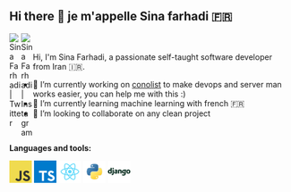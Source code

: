 ## Hi there 👋 je m'appelle Sina farhadi 🇫🇷

<a href="https://twitter.com/_sinafarhadi" target="blank">
  <img align="left" alt="Sina Farhadi | Twitter" width="21px" src="https://cdn.svgporn.com/logos/twitter.svg" />
</a>
<a href="http://instagram.com/_sinafarhadi" target="blank">
  <img align="left" alt="Sina Farhadi | Instagram" width="21px" src="https://image.flaticon.com/icons/svg/733/733558.svg" />
</a>
<br />
<br />
Hi, I'm Sina Farhadi, a passionate self-taught software developer from Iran 🇮🇷.
<br />

- 🔭 I’m currently working on [conolist](https://github.com/E-RROR/conolist) to make devops and server man works easier, you can help me with this :)
- 🌱 I’m currently learning machine learning with french 🇫🇷
- 👯 I’m looking to collaborate on any clean project

<br />

**Languages and tools:**

<code><img height="40" src="https://raw.githubusercontent.com/github/explore/80688e429a7d4ef2fca1e82350fe8e3517d3494d/topics/javascript/javascript.png"></code>
<code><img height="40" src="https://raw.githubusercontent.com/github/explore/80688e429a7d4ef2fca1e82350fe8e3517d3494d/topics/typescript/typescript.png"></code>
<code><img height="40" src="https://raw.githubusercontent.com/github/explore/80688e429a7d4ef2fca1e82350fe8e3517d3494d/topics/react/react.png"></code>
<code><img height="40" src="https://raw.githubusercontent.com/github/explore/5c058a388828bb5fde0bcafd4bc867b5bb3f26f3/topics/python/python.png"></code>
<code><img height="40" src="https://raw.githubusercontent.com/github/explore/80688e429a7d4ef2fca1e82350fe8e3517d3494d/topics/django/django.png"></code>
